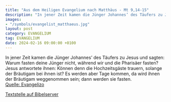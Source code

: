 ```yaml
---
title: "Aus dem Heiligen Evangelium nach Matthäus - Mt 9,14-15"
description: "In jener Zeit kamen die Jünger Johannes’ des Täufers zu Jesus und sagten: Warum fasten deine Jünger nicht, während wir und die Pharisäer fasten? Jesus antwortete ihnen: Können denn die Hochzeitsgäste trauern, solange der Bräutigam bei ihnen ist? Es werden aber Tage kommen, da wir...."
images:
- "/symbols/evangelist_matthaeus.jpg"
layout: post
category: EVANGELIUM
tag: EVANGELIUM
date: 2024-02-16 09:00:00 +0100
---
```

In jener Zeit kamen die Jünger Johannes&rsquo; des Täufers zu Jesus und sagten: Warum fasten deine Jünger nicht, während wir und die Pharisäer fasten?
Jesus antwortete ihnen: Können denn die Hochzeitsgäste trauern, solange der Bräutigam bei ihnen ist? Es werden aber Tage kommen, da wird ihnen der Bräutigam weggenommen sein; dann werden sie fasten.<!--more--><br>
[Quelle: Evangelizo](https://evangeliumtagfuertag.org/DE/gospel)

[Textstelle auf Bibelserver](https://www.bibleserver.com/EU/Matthäus9,14-15)
